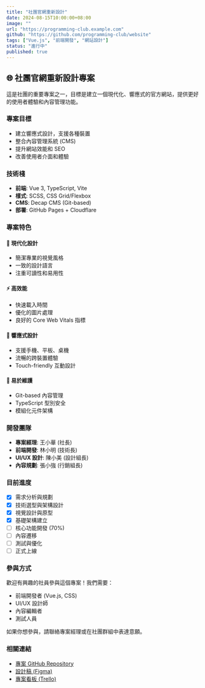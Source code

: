 ```yaml
---
title: "社團官網重新設計"
date: 2024-08-15T10:00:00+08:00
image: ""
url: "https://programming-club.example.com"
github: "https://github.com/programming-club/website"
tags: ["Vue.js", "前端開發", "網站設計"]
status: "進行中"
published: true
---
```


## 🌐 社團官網重新設計專案

這是社團的重要專案之一，目標是建立一個現代化、響應式的官方網站，提供更好的使用者體驗和內容管理功能。

### 專案目標

- 建立響應式設計，支援各種裝置
- 整合內容管理系統 (CMS)
- 提升網站效能和 SEO
- 改善使用者介面和體驗

### 技術棧

- **前端**: Vue 3, TypeScript, Vite
- **樣式**: SCSS, CSS Grid/Flexbox
- **CMS**: Decap CMS (Git-based)
- **部署**: GitHub Pages + Cloudflare

### 專案特色

#### 🎨 現代化設計
- 簡潔專業的視覺風格
- 一致的設計語言
- 注重可讀性和易用性

#### ⚡ 高效能
- 快速載入時間
- 優化的圖片處理
- 良好的 Core Web Vitals 指標

#### 📱 響應式設計
- 支援手機、平板、桌機
- 流暢的跨裝置體驗
- Touch-friendly 互動設計

#### 🔧 易於維護
- Git-based 內容管理
- TypeScript 型別安全
- 模組化元件架構

### 開發團隊

- **專案經理**: 王小華 (社長)
- **前端開發**: 林小明 (技術長)
- **UI/UX 設計**: 陳小美 (設計組長)
- **內容規劃**: 張小強 (行銷組長)

### 目前進度

- [x] 需求分析與規劃
- [x] 技術選型與架構設計
- [x] 視覺設計與原型
- [x] 基礎架構建立
- [ ] 核心功能開發 (70%)
- [ ] 內容遷移
- [ ] 測試與優化
- [ ] 正式上線

### 參與方式

歡迎有興趣的社員參與這個專案！我們需要：

- 前端開發者 (Vue.js, CSS)
- UI/UX 設計師
- 內容編輯者
- 測試人員

如果你想參與，請聯絡專案經理或在社團群組中表達意願。

### 相關連結

- [專案 GitHub Repository](https://github.com/programming-club/website)
- [設計稿 (Figma)](https://figma.com/design/club-website)
- [專案看板 (Trello)](https://trello.com/b/club-website)
